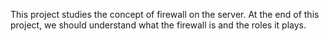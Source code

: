 This project studies the concept of firewall on the server.
At the end of this project, we should understand what the firewall is and the roles it plays.
